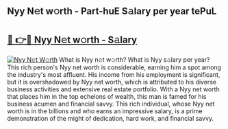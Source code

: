 ## Nyy N𝚎t w𝚘rth - Part-huE S𝚊lary per year tePuL

# <h2><a href="http://gc39pz.nevu.top/?p=Nyy">🔗 👉🔴 Nyy N𝚎t w𝚘rth - S𝚊lary</a></h2>

[![Nyy N𝚎t W𝚘rth](https://i.imgur.com/Oavwk0R.jpeg)](http://gc39pz.nevu.top/?p=Nyy)
What is Nyy n𝚎t w𝚘rth? What is Nyy s𝚊lary per year?
This rich person's Nyy net worth is considerable, earning him a spot among the industry's most affluent. His income from his employment is significant, but it is overshadowed by Nyy net worth, which is attributed to his diverse business activities and extensive real estate portfolio. With a Nyy net worth that places him in the top echelons of wealth, this man is famed for his business acumen and financial savvy. This rich individual, whose Nyy net worth is in the billions and who earns an impressive salary, is a prime demonstration of the might of dedication, hard work, and financial savvy.
